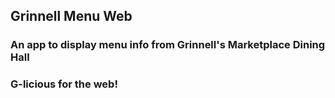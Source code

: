 Grinnell Menu Web
-----------------

### An app to display menu info from Grinnell's Marketplace Dining Hall

### G-licious for the web!